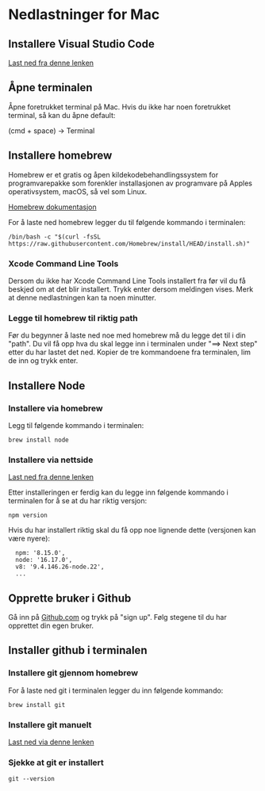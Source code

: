# Nedlastninger for Mac

## Installere Visual Studio Code

[Last ned fra denne lenken](https://code.visualstudio.com/download)

## Åpne terminalen
Åpne foretrukket terminal på Mac.
Hvis du ikke har noen foretrukket terminal, så kan du åpne default: 

(cmd + space) -> Terminal

## Installere homebrew

Homebrew er et gratis og åpen kildekodebehandlingssystem for programvarepakke som forenkler installasjonen av programvare på Apples operativsystem, macOS, så vel som Linux.

[Homebrew dokumentasjon](https://brew.sh/)

For å laste ned homebrew legger du til følgende kommando i terminalen:

`/bin/bash -c "$(curl -fsSL https://raw.githubusercontent.com/Homebrew/install/HEAD/install.sh)"`

### Xcode Command Line Tools

Dersom du ikke har Xcode Command Line Tools installert fra før vil du få beskjed om at det blir installert. Trykk enter dersom meldingen vises. Merk at denne nedlastningen kan ta noen minutter. 

### Legge til homebrew til riktig path

Før du begynner å laste ned noe med homebrew må du legge det til i din "path". Du vil få opp hva du skal legge inn i terminalen under "==> Next step" etter du har lastet det ned. Kopier de tre kommandoene fra terminalen, lim de inn og trykk enter. 

## Installere Node

### Installere via homebrew

Legg til følgende kommando i terminalen:

`brew install node` 

### Installere via nettside

[Last ned fra denne lenken](https://nodejs.org/en/download/)

Etter installeringen er ferdig kan du legge inn følgende kommando i terminalen for å se at du har riktig versjon: 

`npm version`

Hvis du har installert riktig skal du få opp noe lignende dette (versjonen kan være nyere): 

```
  npm: '8.15.0',
  node: '16.17.0',
  v8: '9.4.146.26-node.22',
  ...
```

## Opprette bruker i Github

Gå inn på [Github.com](https://github.com/) og trykk på "sign up". Følg stegene til du har opprettet din egen bruker. 

## Installer github i terminalen

### Installere git gjennom homebrew

For å laste ned git i terminalen legger du inn følgende kommando: 

`brew install git`

### Installere git manuelt

[Last ned via denne lenken](https://git-scm.com/downloads)

### Sjekke at git er installert

`git --version`





